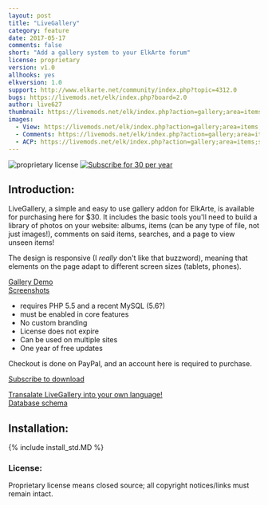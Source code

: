 ```yaml
---
layout: post
title: "LiveGallery"
category: feature
date: 2017-05-17
comments: false
short: "Add a gallery system to your ElkArte forum"
license: proprietary
version: v1.0
allhooks: yes
elkversion: 1.0
support: http://www.elkarte.net/community/index.php?topic=4312.0
bugs: https://livemods.net/elk/index.php?board=2.0
author: live627
thumbnail: https://livemods.net/elk/index.php?action=gallery;area=items;sa=image;item=11
images:
  - View: https://livemods.net/elk/index.php?action=gallery;area=items;sa=image;item=11
  - Comments: https://livemods.net/elk/index.php?action=gallery;area=items;sa=image;item=12
  - ACP: https://livemods.net/elk/index.php?action=gallery;area=items;sa=image;item=14
---
```


![proprietary license](https://img.shields.io/badge/license-proprietary-009999.svg)
[![Subscribe for 30 per year](https://img.shields.io/badge/1%20year-%20$30%20-green.svg)](https://livemods.net/elk/index.php?action=profile;area=subscriptions)

## Introduction:
LiveGallery, a simple and easy to use gallery addon for ElkArte, is available for purchasing here for $30. It includes the basic tools you'll need to build a library of photos on your website: albums, items (can be any type of file, not just images!), comments on said items, searches, and a page to view unseen items!

The design is responsive (I _really_ don't like that buzzword), meaning that elements on the page adapt to different screen sizes (tablets, phones).

[Gallery Demo](https://livemods.net/elk/index.php?action=gallery)<br>
[Screenshots](https://livemods.net/elk/index.php?action=gallery;area=albums;sa=view;album=5)  

*   requires PHP 5.5 and a recent MySQL (5.6?)
*   must be enabled in core features
*   No custom branding
*   License does not expire
*   Can be used on multiple sites
*   One year of free updates

Checkout is done on PayPal, and an account here is required to purchase.

[Subscribe to download](https://livemods.net/elk/index.php?action=profile;area=subscriptions)

[Transalate LiveGallery into your own language!](https://github.com/livemods/LiveGallery/tree/master/languages/english)  
[Database schema](https://github.com/livemods/LiveGallery/blob/master/schema.sql)

## Installation:
{% include install_std.MD %}

### License:
Proprietary license means closed source; all copyright notices/links must remain intact.
